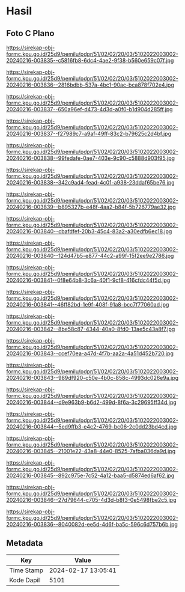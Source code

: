 # Hasil

## Foto C Plano

https://sirekap-obj-formc.kpu.go.id/25d9/pemilu/pdpr/51/02/02/20/03/5102022003002-20240216-003835--c5816fb8-6dc4-4ae2-9f38-b560e659c07f.jpg

https://sirekap-obj-formc.kpu.go.id/25d9/pemilu/pdpr/51/02/02/20/03/5102022003002-20240216-003836--2816bdbb-537a-4bc1-90ac-bca878f702e4.jpg

https://sirekap-obj-formc.kpu.go.id/25d9/pemilu/pdpr/51/02/02/20/03/5102022003002-20240216-003837--650a96ef-d473-4d3d-a0f0-b1d904d285ff.jpg

https://sirekap-obj-formc.kpu.go.id/25d9/pemilu/pdpr/51/02/02/20/03/5102022003002-20240216-003837--f27989c7-a9af-49ff-83c2-b79625c2d4bf.jpg

https://sirekap-obj-formc.kpu.go.id/25d9/pemilu/pdpr/51/02/02/20/03/5102022003002-20240216-003838--99fedafe-0ae7-403e-9c90-c5888d903f95.jpg

https://sirekap-obj-formc.kpu.go.id/25d9/pemilu/pdpr/51/02/02/20/03/5102022003002-20240216-003838--342c9ad4-fead-4c01-a938-23ddaf65be76.jpg

https://sirekap-obj-formc.kpu.go.id/25d9/pemilu/pdpr/51/02/02/20/03/5102022003002-20240216-003839--b895327b-e48f-4aa2-b84f-5b726779ae32.jpg

https://sirekap-obj-formc.kpu.go.id/25d9/pemilu/pdpr/51/02/02/20/03/5102022003002-20240216-003840--cbafdfef-20b3-45c4-83a2-a30edfb6ec18.jpg

https://sirekap-obj-formc.kpu.go.id/25d9/pemilu/pdpr/51/02/02/20/03/5102022003002-20240216-003840--124d47b5-e877-44c2-a99f-15f2ee9e2786.jpg

https://sirekap-obj-formc.kpu.go.id/25d9/pemilu/pdpr/51/02/02/20/03/5102022003002-20240216-003841--0f8e64b8-3c6a-40f1-9cf8-416cfdc44f5d.jpg

https://sirekap-obj-formc.kpu.go.id/25d9/pemilu/pdpr/51/02/02/20/03/5102022003002-20240216-003841--46ff82bd-1e9f-408f-91a8-bcc7f77060ad.jpg

https://sirekap-obj-formc.kpu.go.id/25d9/pemilu/pdpr/51/02/02/20/03/5102022003002-20240216-003842--8be58c87-4344-40a0-8fd0-13ae5c43a8f7.jpg

https://sirekap-obj-formc.kpu.go.id/25d9/pemilu/pdpr/51/02/02/20/03/5102022003002-20240216-003843--ccef70ea-a47d-4f7b-aa2a-4a51d452b720.jpg

https://sirekap-obj-formc.kpu.go.id/25d9/pemilu/pdpr/51/02/02/20/03/5102022003002-20240216-003843--989df920-c50e-4b0c-858c-4993dc026e9a.jpg

https://sirekap-obj-formc.kpu.go.id/25d9/pemilu/pdpr/51/02/02/20/03/5102022003002-20240216-003844--d9e963b9-b6d2-499d-8f6a-3c29695ff34d.jpg

https://sirekap-obj-formc.kpu.go.id/25d9/pemilu/pdpr/51/02/02/20/03/5102022003002-20240216-003844--5ed9ffb3-e4c2-4769-bc06-2c0dd23bd4cd.jpg

https://sirekap-obj-formc.kpu.go.id/25d9/pemilu/pdpr/51/02/02/20/03/5102022003002-20240216-003845--21001e22-43a8-44e0-8525-7afba036da9d.jpg

https://sirekap-obj-formc.kpu.go.id/25d9/pemilu/pdpr/51/02/02/20/03/5102022003002-20240216-003845--892c975e-7c52-4a12-baa5-d5874ed6af62.jpg

https://sirekap-obj-formc.kpu.go.id/25d9/pemilu/pdpr/51/02/02/20/03/5102022003002-20240216-003846--27d79644-c705-4d3d-b8f3-0e5498fbe2c5.jpg

https://sirekap-obj-formc.kpu.go.id/25d9/pemilu/pdpr/51/02/02/20/03/5102022003002-20240216-003836--8040082d-ee5d-4d6f-ba5c-596c6d757b6b.jpg


## Metadata

| Key        | Value               |
| ---------- | ------------------- |
| Time Stamp | 2024-02-17 13:05:41 |
| Kode Dapil | 5101                |



